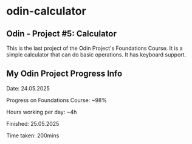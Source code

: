 # odin-calculator
## Odin - Project #5: Calculator

This is the last project of the Odin Project's Foundations Course. It is a simple calculator that can do basic operations. It has keyboard support.

## My Odin Project Progress Info

Date: 24.05.2025

Progress on Foundations Course: ~98%

Hours working per day: ~4h

Finished: 25.05.2025

Time taken: 200mins